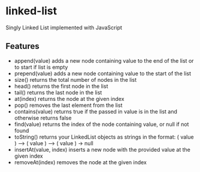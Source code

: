 # linked-list

Singly Linked List implemented with JavaScript

## Features
- append(value) adds a new node containing value to the end of the list or to start if list is empty
- prepend(value) adds a new node containing value to the start of the list
- size() returns the total number of nodes in the list
- head() returns the first node in the list
- tail() returns the last node in the list
- at(index) returns the node at the given index
- pop() removes the last element from the list
- contains(value) returns true if the passed in value is in the list and otherwise returns false
- find(value) returns the index of the node containing value, or null if not found
- toString() returns your LinkedList objects as strings in the format: ( value ) --> ( value ) --> ( value ) -> null
- insertAt(value, index) inserts a new node with the provided value at the given index
- removeAt(index) removes the node at the given index
